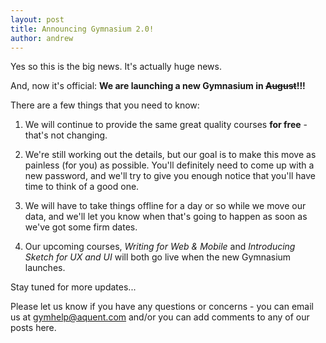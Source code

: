 ```yaml
---
layout: post
title: Announcing Gymnasium 2.0!
author: andrew
---
```


Yes so this is the big news. It's actually huge news. 

And, now it's official: __We are launching a new Gymnasium in ~~August~~!!!__

There are a few things that you need to know:

1. We will continue to provide the same great quality courses __for free__ - that's not changing.

2. We're still working out the details, but our goal is to make this move as painless (for you) as possible. You'll definitely need to come up with a new password, and we'll try to give you enough notice that you'll have time to think of a good one.

3. We will have to take things offline for a day or so while we move our data, and we'll let you know when that's going to happen as soon as we've got some firm dates.

4. Our upcoming courses, _Writing for Web & Mobile_ and _Introducing Sketch for UX and UI_ will both go live when the new Gymnasium launches.

Stay tuned for more updates...

Please let us know if you have any questions or concerns - you can email us at gymhelp@aquent.com and/or you can add comments to any of our posts here.


